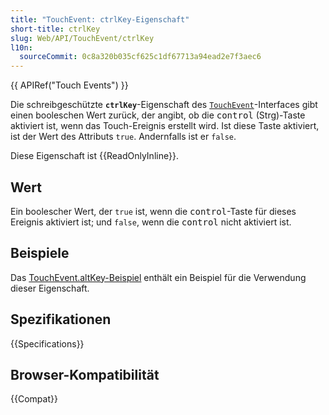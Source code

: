 ```yaml
---
title: "TouchEvent: ctrlKey-Eigenschaft"
short-title: ctrlKey
slug: Web/API/TouchEvent/ctrlKey
l10n:
  sourceCommit: 0c8a320b035cf625c1df67713a94ead2e7f3aec6
---
```


{{ APIRef("Touch Events") }}

Die schreibgeschützte **`ctrlKey`**-Eigenschaft des [`TouchEvent`](/de/docs/Web/API/TouchEvent)-Interfaces gibt einen booleschen Wert zurück, der angibt, ob die <kbd>control</kbd> (Strg)-Taste aktiviert ist, wenn das Touch-Ereignis erstellt wird. Ist diese Taste aktiviert, ist der Wert des Attributs `true`. Andernfalls ist er `false`.

Diese Eigenschaft ist {{ReadOnlyInline}}.

## Wert

Ein boolescher Wert, der `true` ist, wenn die <kbd>control</kbd>-Taste für dieses Ereignis aktiviert ist; und `false`, wenn die <kbd>control</kbd> nicht aktiviert ist.

## Beispiele

Das [TouchEvent.altKey-Beispiel](/de/docs/Web/API/TouchEvent/altKey#examples) enthält ein Beispiel für die Verwendung dieser Eigenschaft.

## Spezifikationen

{{Specifications}}

## Browser-Kompatibilität

{{Compat}}
